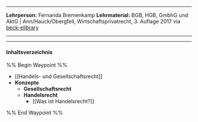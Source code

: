 ***
**Lehrperson:** Fernanda Bremenkamp
**Lehrmaterial:** BGB, HGB, GmbhG und AktG | Ann/Hauck/Obergfell, Wirtschaftsprivatrecht, 3. Auflage 2017 via [beck-elibrary](https://www.beck-elibrary.de/10.15358/9783800654512-I/titelei-inhaltsverzeichnis?page=1)
***

***
#### Inhaltsverzeichnis

%% Begin Waypoint %%
- [[Handels- und Gesellschaftsrecht]]
- **Konzepte**
	- **Gesellschaftsrecht**
	- **Handelsrecht**
		- [[Was ist Handelsrecht?]]

%% End Waypoint %%